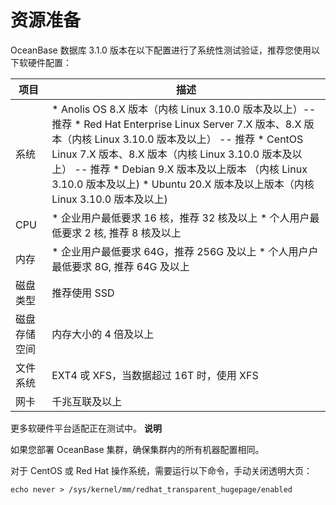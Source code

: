资源准备 
=========================



OceanBase 数据库 3.1.0 版本在以下配置进行了系统性测试验证，推荐您使用以下软硬件配置：


|   项目   |                                                                                                                                                                                                                                        描述                                                                                                                                                                                                                                        |
|--------|----------------------------------------------------------------------------------------------------------------------------------------------------------------------------------------------------------------------------------------------------------------------------------------------------------------------------------------------------------------------------------------------------------------------------------------------------------------------------------|
| 系统     | * Anolis OS 8.X 版本（内核 Linux 3.10.0 版本及以上）-- 推荐   * Red Hat Enterprise Linux Server 7.X 版本、8.X 版本（内核 Linux 3.10.0 版本及以上） -- 推荐   * CentOS Linux 7.X 版本、8.X 版本（内核 Linux 3.10.0 版本及以上） -- 推荐   * Debian 9.X 版本及以上版本 （内核 Linux 3.10.0 版本及以上)   * Ubuntu 20.X 版本及以上版本（内核 Linux 3.10.0 版本及以上)    |
| CPU    | * 企业用户最低要求 16 核，推荐 32 核及以上   * 个人用户最低要求 2 核, 推荐 8 核及以上                                                                                                                                                                                                                                                                                                                                       |
| 内存     | * 企业用户最低要求 64G，推荐 256G 及以上   * 个人用户户最低要求 8G, 推荐 64G 及以上                                                                                                                                                                                                                                                                                                                                       |
| 磁盘类型   | 推荐使用 SSD                                                                                                                                                                                                                                                                                                                                                                                                                                                                         |
| 磁盘存储空间 | 内存大小的 4 倍及以上                                                                                                                                                                                                                                                                                                                                                                                                                                                                     |
| 文件系统   | EXT4 戓 XFS，当数据超过 16T 时，使用 XFS                                                                                                                                                                                                                                                                                                                                                                                                                                                    |
| 网卡     | 千兆互联及以上                                                                                                                                                                                                                                                                                                                                                                                                                                                                          |



更多软硬件平台适配正在测试中。
**说明**



如果您部署 OceanBase 集群，确保集群内的所有机器配置相同。

对于 CentOS 或 Red Hat 操作系统，需要运行以下命令，手动关闭透明大页：

```unknow
echo never > /sys/kernel/mm/redhat_transparent_hugepage/enabled
```


